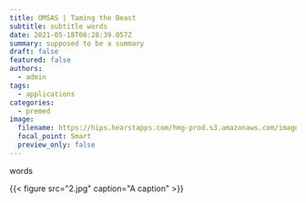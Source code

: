 ```yaml
---
title: OMSAS | Taming the Beast
subtitle: subtitle words
date: 2021-05-18T06:28:39.057Z
summary: supposed to be a summary
draft: false
featured: false
authors:
  - admin
tags:
  - applications
categories:
  - premed
image:
  filename: https://hips.hearstapps.com/hmg-prod.s3.amazonaws.com/images/dog-puppy-on-garden-royalty-free-image-1586966191.jpg?crop=1.00xw:0.669xh;0,0.190xh&resize=1200:*
  focal_point: Smart
  preview_only: false
---
```

words

{{< figure src="2.jpg" caption="A caption" >}}